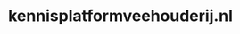---
layout: post
title:  "kennisplatformveehouderij.nl"
internal_url:  "/dutchgov/kennisplatformveehouderij.nl.html"
categories: dutchgov
---